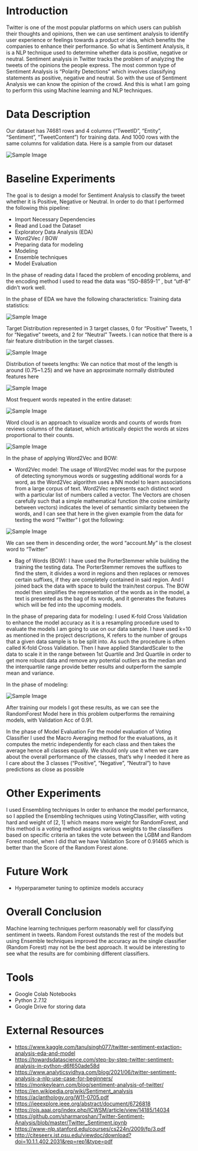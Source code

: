 # Introduction
Twitter is one of the most popular platforms on which users can publish their thoughts and opinions, then we can use sentiment analysis to identify user experience or feelings towards a product
or idea, which benefits the companies to enhance their performance. So what is Sentiment Analysis, it is a NLP technique used to determine whether data is positive, negative or neutral. Sentiment analysis in Twitter tracks the problem of analyzing the tweets of the opinions the people express. The most common type of Sentiment Analysis is “Polarity Detections” which involves classifying statements as positive, negative and neutral. So with the use of Sentiment Analysis we can know the opinion of the crowd. And this is what I am going to perform this using Machine learning and NLP techniques.


# Data Description
Our dataset has 74681 rows and 4 columns (“TweetID”, “Entity”, “Sentiment”, “TweetContent”) for training data. And 1000 rows with the same columns for validation data.
Here is a sample from our dataset

![Sample Image](https://github.com/mostafasamii/Natural-Language-Processing-Projects/tree/main/Twitter%20Sentiment%20Analysis/repo_imgs/sample.png)


# Baseline Experiments

The goal is to design a model for Sentiment Analysis to classify the tweet whether it is Positive,
Negative or Neutral. In order to do that I performed the following this pipeline:
* Import Necessary Dependencies
* Read and Load the Dataset
* Exploratory Data Analysis (EDA)
* Word2Vec / BOW
* Preparing data for modeling
* Modeling
* Ensemble techniques
* Model Evaluation

In the phase of reading data I faced the problem of encoding problems, and the encoding method I
used to read the data was “ISO-8859-1” , but “utf-8” didn’t work well.

In the phase of EDA we have the following characteristics:
Training data statistics:

![Sample Image](https://github.com/mostafasamii/Natural-Language-Processing-Projects/tree/main/Twitter%20Sentiment%20Analysis/repo_imgs/datastatistics.png)

Target Distribution represented in 3 target classes, 0 for “Positive” Tweets, 1 for “Negative” tweets, and 2 for “Neutral” Tweets. I can notice that there is a fair feature distribution in the target classes.

![Sample Image](https://github.com/mostafasamii/Natural-Language-Processing-Projects/tree/main/Twitter%20Sentiment%20Analysis/repo_imgs/targetdist.png)

Distribution of tweets lengths: We can notice that most of the length is around (0.75~1.25) and we
have an approximate normally distributed features here

![Sample Image](https://github.com/mostafasamii/Natural-Language-Processing-Projects/tree/main/Twitter%20Sentiment%20Analysis/repo_imgs/tweetslengths.png)

Most frequent words repeated in the entire dataset:

![Sample Image](https://github.com/mostafasamii/Natural-Language-Processing-Projects/tree/main/Twitter%20Sentiment%20Analysis/repo_imgs/freqwords.png)

Word cloud is an approach to visualize words and counts of words from reviews columns of the dataset, which artistically depict the words at sizes proportional to their counts.

![Sample Image](https://github.com/mostafasamii/Natural-Language-Processing-Projects/tree/main/Twitter%20Sentiment%20Analysis/repo_imgs/wordcloud.png)

In the phase of applying Word2Vec and BOW:
* Word2Vec model: The usage of Word2Vec model was for the purpose of detecting synonymous words or suggesting additional words for a word, as the Word2Vec algorithm uses a NN model to learn associations from a large corpus of text. Word2Vec represents each distinct word with a particular list of numbers called a vector. The Vectors are chosen carefully such that a simple mathematical function (the cosine similarity between vectors) indicates the level of semantic similarity between the words, and I can see that here in the given example from the data for texting the word “Twitter” I got the following:

![Sample Image](https://github.com/mostafasamii/Natural-Language-Processing-Projects/tree/main/Twitter%20Sentiment%20Analysis/repo_imgs/word2vec_res.png)

We can see them in descending order, the word “account.My” is the closest word to “Twitter”

* Bag of Words (BOW): I have used the PorterStemmer while building the training the testing data. The PorterStemmer removes the suffixes to find the stem, it divides a word in regions and then
replaces or removes certain suffixes, if they are completely contained in said region. And I joined back the data with space to build the train/test corpus. The BOW model then simplifies the representation of the words as in the model, a text is presented as the bag of its words, and it generates the features which will be fed into the upcoming models.


In the phase of preparing data for modeling: I used K-fold Cross Validation to enhance the model accuracy as it is a resampling procedure used to evaluate the models I am going to use on our data sample. I have used k=10 as mentioned in the project descriptions, K refers to the number of groups that a given data sample is to be split into. As such the procedure is often called K-fold Cross Validation. Then I have applied StandardScaler to the data to scale it in the range between 1st Quartile and 3rd Quartile in order to get more robust data and remove any potential outliers as the median and the interquartile range provide better results and outperform the sample mean and variance.

In the phase of modeling:

![Sample Image](https://github.com/mostafasamii/Natural-Language-Processing-Projects/tree/main/Twitter%20Sentiment%20Analysis/repo_imgs/modelsres.png)

After training our models I got these results, as we can see the RandomForest Model here in this problem outperforms the remaining models, with Validation Acc of 0.91.

In the phase of Model Evaluation For the model evaluation of Voting Classifier I used the Macro Averaging method for the evaluations, as it computes the metric independently for each class and then takes the average hence all classes equally. We should only use it when we care about the overall performance of the classes, that’s why I needed it here as I care about the 3 classes (“Positive”, “Negative”, “Neutral”) to have predictions as close as possible


# Other Experiments

I used Ensembling techniques In order to enhance the model performance, so I applied the Ensembling techniques using VotingClassifier, with voting hard and weight of [2, 1] which means more weight for RandomForest, and this method is a voting method assigns various weights to the classifiers based on specific criteria an takes the vote between the LGBM and Random Forest model, when I did that we have Validation Score of 0.91465 which is better than the Score of the Random Forest alone.


# Future Work

* Hyperparameter tuning to optimize models accuracy  


# Overall Conclusion

Machine learning techniques perform reasonably well for classifying sentiment in tweets. Random Forest outstands the rest of the models but using Ensemble techniques improved the accuracy as the
single classifier (Random Forest) may not be the best approach. It would be interesting to see what the results are for combining different classifiers.


# Tools

* Google Colab Notebooks
* Python 2.7.12
* Google Drive for storing data


# External Resources

* https://www.kaggle.com/tanulsingh077/twitter-sentiment-extaction-analysis-eda-and-model
* https://towardsdatascience.com/step-by-step-twitter-sentiment-analysis-in-python-d6f650ade58d
* https://www.analyticsvidhya.com/blog/2021/06/twitter-sentiment-analysis-a-nlp-use-case-for-beginners/
* https://monkeylearn.com/blog/sentiment-analysis-of-twitter/
* https://en.wikipedia.org/wiki/Sentiment_analysis
* https://aclanthology.org/W11-0705.pdf
* https://ieeexplore.ieee.org/abstract/document/6726818
* https://ojs.aaai.org/index.php/ICWSM/article/view/14185/14034
* https://github.com/sharmaroshan/Twitter-Sentiment-Analysis/blob/master/Twitter_Sentiment.ipynb
* https://www-nlp.stanford.edu/courses/cs224n/2009/fp/3.pdf
* http://citeseerx.ist.psu.edu/viewdoc/download?doi=10.1.1.402.2031&rep=rep1&type=pdf

